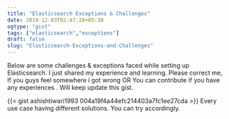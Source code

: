 ```yaml
---
title: "Elasticsearch Exceptions & Challenges"
date: 2019-12-03T02:47:28+05:30
ogtype: "gist"
tags: ["elasticsearch","exceptions"]
draft: false
slug: "Elasticsearch-Exceptions-and-Challenges"
---
```


Below are some challenges & exceptions faced while setting up Elasticsearch. I just shared my experience and learning. Please correct me, If you guys feel somewhere i got wrong OR You can contribute if you have any experiences . Will keep update this gist.

{{< gist ashishtiwari1993 004a19f4a44efc214403a7fc1ee27cda >}}
Every use case having different solutions. You can try accordingly.
